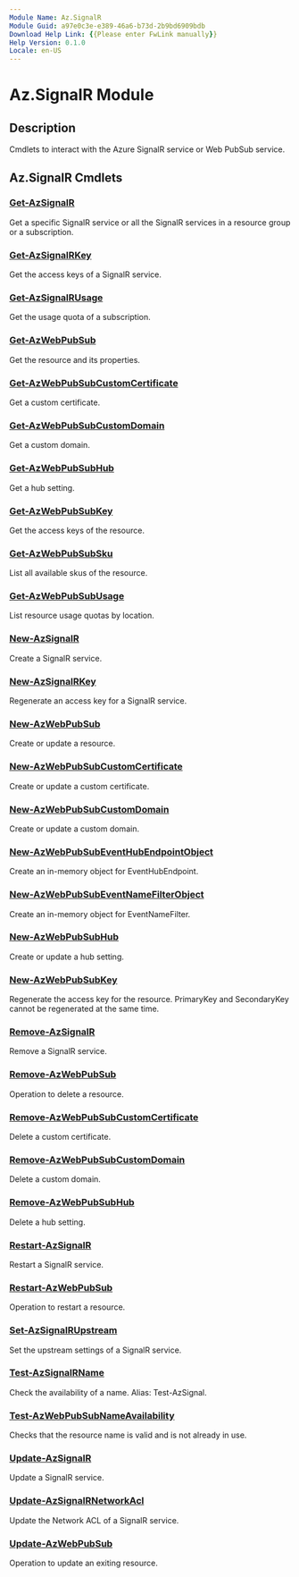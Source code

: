 ```yaml
---
Module Name: Az.SignalR
Module Guid: a97e0c3e-e389-46a6-b73d-2b9bd6909bdb
Download Help Link: {{Please enter FwLink manually}}
Help Version: 0.1.0
Locale: en-US
---
```


# Az.SignalR Module
## Description
Cmdlets to interact with the Azure SignalR service or Web PubSub service.

## Az.SignalR Cmdlets
### [Get-AzSignalR](Get-AzSignalR.md)
Get a specific SignalR service or all the SignalR services in a resource group or a subscription.

### [Get-AzSignalRKey](Get-AzSignalRKey.md)
Get the access keys of a SignalR service.

### [Get-AzSignalRUsage](Get-AzSignalRUsage.md)
Get the usage quota of a subscription.

### [Get-AzWebPubSub](Get-AzWebPubSub.md)
Get the resource and its properties.

### [Get-AzWebPubSubCustomCertificate](Get-AzWebPubSubCustomCertificate.md)
Get a custom certificate.

### [Get-AzWebPubSubCustomDomain](Get-AzWebPubSubCustomDomain.md)
Get a custom domain.

### [Get-AzWebPubSubHub](Get-AzWebPubSubHub.md)
Get a hub setting.

### [Get-AzWebPubSubKey](Get-AzWebPubSubKey.md)
Get the access keys of the resource.

### [Get-AzWebPubSubSku](Get-AzWebPubSubSku.md)
List all available skus of the resource.

### [Get-AzWebPubSubUsage](Get-AzWebPubSubUsage.md)
List resource usage quotas by location.

### [New-AzSignalR](New-AzSignalR.md)
Create a SignalR service.

### [New-AzSignalRKey](New-AzSignalRKey.md)
Regenerate an access key for a SignalR service.

### [New-AzWebPubSub](New-AzWebPubSub.md)
Create or update a resource.

### [New-AzWebPubSubCustomCertificate](New-AzWebPubSubCustomCertificate.md)
Create or update a custom certificate.

### [New-AzWebPubSubCustomDomain](New-AzWebPubSubCustomDomain.md)
Create or update a custom domain.

### [New-AzWebPubSubEventHubEndpointObject](New-AzWebPubSubEventHubEndpointObject.md)
Create an in-memory object for EventHubEndpoint.

### [New-AzWebPubSubEventNameFilterObject](New-AzWebPubSubEventNameFilterObject.md)
Create an in-memory object for EventNameFilter.

### [New-AzWebPubSubHub](New-AzWebPubSubHub.md)
Create or update a hub setting.

### [New-AzWebPubSubKey](New-AzWebPubSubKey.md)
Regenerate the access key for the resource.
PrimaryKey and SecondaryKey cannot be regenerated at the same time.

### [Remove-AzSignalR](Remove-AzSignalR.md)
Remove a SignalR service.

### [Remove-AzWebPubSub](Remove-AzWebPubSub.md)
Operation to delete a resource.

### [Remove-AzWebPubSubCustomCertificate](Remove-AzWebPubSubCustomCertificate.md)
Delete a custom certificate.

### [Remove-AzWebPubSubCustomDomain](Remove-AzWebPubSubCustomDomain.md)
Delete a custom domain.

### [Remove-AzWebPubSubHub](Remove-AzWebPubSubHub.md)
Delete a hub setting.

### [Restart-AzSignalR](Restart-AzSignalR.md)
Restart a SignalR service.

### [Restart-AzWebPubSub](Restart-AzWebPubSub.md)
Operation to restart a resource.

### [Set-AzSignalRUpstream](Set-AzSignalRUpstream.md)
Set the upstream settings of a SignalR service.

### [Test-AzSignalRName](Test-AzSignalRName.md)
Check the availability of a name. Alias: Test-AzSignal.

### [Test-AzWebPubSubNameAvailability](Test-AzWebPubSubNameAvailability.md)
Checks that the resource name is valid and is not already in use.

### [Update-AzSignalR](Update-AzSignalR.md)
Update a SignalR service.

### [Update-AzSignalRNetworkAcl](Update-AzSignalRNetworkAcl.md)
Update the Network ACL of a SignalR service.

### [Update-AzWebPubSub](Update-AzWebPubSub.md)
Operation to update an exiting resource.

